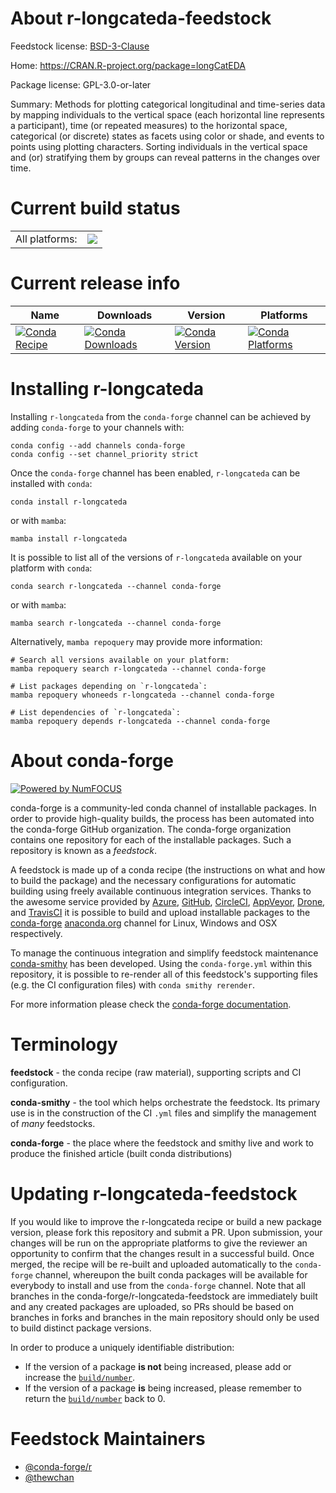About r-longcateda-feedstock
============================

Feedstock license: [BSD-3-Clause](https://github.com/conda-forge/r-longcateda-feedstock/blob/main/LICENSE.txt)

Home: https://CRAN.R-project.org/package=longCatEDA

Package license: GPL-3.0-or-later

Summary: Methods for plotting categorical longitudinal and time-series data by mapping individuals to the vertical space (each horizontal line represents a participant), time (or repeated measures) to the horizontal space, categorical (or discrete) states as facets using color or shade, and events to points using plotting characters. Sorting individuals in the vertical space and (or) stratifying them by groups can reveal patterns in the changes over time.

Current build status
====================


<table><tr><td>All platforms:</td>
    <td>
      <a href="https://dev.azure.com/conda-forge/feedstock-builds/_build/latest?definitionId=18111&branchName=main">
        <img src="https://dev.azure.com/conda-forge/feedstock-builds/_apis/build/status/r-longcateda-feedstock?branchName=main">
      </a>
    </td>
  </tr>
</table>

Current release info
====================

| Name | Downloads | Version | Platforms |
| --- | --- | --- | --- |
| [![Conda Recipe](https://img.shields.io/badge/recipe-r--longcateda-green.svg)](https://anaconda.org/conda-forge/r-longcateda) | [![Conda Downloads](https://img.shields.io/conda/dn/conda-forge/r-longcateda.svg)](https://anaconda.org/conda-forge/r-longcateda) | [![Conda Version](https://img.shields.io/conda/vn/conda-forge/r-longcateda.svg)](https://anaconda.org/conda-forge/r-longcateda) | [![Conda Platforms](https://img.shields.io/conda/pn/conda-forge/r-longcateda.svg)](https://anaconda.org/conda-forge/r-longcateda) |

Installing r-longcateda
=======================

Installing `r-longcateda` from the `conda-forge` channel can be achieved by adding `conda-forge` to your channels with:

```
conda config --add channels conda-forge
conda config --set channel_priority strict
```

Once the `conda-forge` channel has been enabled, `r-longcateda` can be installed with `conda`:

```
conda install r-longcateda
```

or with `mamba`:

```
mamba install r-longcateda
```

It is possible to list all of the versions of `r-longcateda` available on your platform with `conda`:

```
conda search r-longcateda --channel conda-forge
```

or with `mamba`:

```
mamba search r-longcateda --channel conda-forge
```

Alternatively, `mamba repoquery` may provide more information:

```
# Search all versions available on your platform:
mamba repoquery search r-longcateda --channel conda-forge

# List packages depending on `r-longcateda`:
mamba repoquery whoneeds r-longcateda --channel conda-forge

# List dependencies of `r-longcateda`:
mamba repoquery depends r-longcateda --channel conda-forge
```


About conda-forge
=================

[![Powered by
NumFOCUS](https://img.shields.io/badge/powered%20by-NumFOCUS-orange.svg?style=flat&colorA=E1523D&colorB=007D8A)](https://numfocus.org)

conda-forge is a community-led conda channel of installable packages.
In order to provide high-quality builds, the process has been automated into the
conda-forge GitHub organization. The conda-forge organization contains one repository
for each of the installable packages. Such a repository is known as a *feedstock*.

A feedstock is made up of a conda recipe (the instructions on what and how to build
the package) and the necessary configurations for automatic building using freely
available continuous integration services. Thanks to the awesome service provided by
[Azure](https://azure.microsoft.com/en-us/services/devops/), [GitHub](https://github.com/),
[CircleCI](https://circleci.com/), [AppVeyor](https://www.appveyor.com/),
[Drone](https://cloud.drone.io/welcome), and [TravisCI](https://travis-ci.com/)
it is possible to build and upload installable packages to the
[conda-forge](https://anaconda.org/conda-forge) [anaconda.org](https://anaconda.org/)
channel for Linux, Windows and OSX respectively.

To manage the continuous integration and simplify feedstock maintenance
[conda-smithy](https://github.com/conda-forge/conda-smithy) has been developed.
Using the ``conda-forge.yml`` within this repository, it is possible to re-render all of
this feedstock's supporting files (e.g. the CI configuration files) with ``conda smithy rerender``.

For more information please check the [conda-forge documentation](https://conda-forge.org/docs/).

Terminology
===========

**feedstock** - the conda recipe (raw material), supporting scripts and CI configuration.

**conda-smithy** - the tool which helps orchestrate the feedstock.
                   Its primary use is in the construction of the CI ``.yml`` files
                   and simplify the management of *many* feedstocks.

**conda-forge** - the place where the feedstock and smithy live and work to
                  produce the finished article (built conda distributions)


Updating r-longcateda-feedstock
===============================

If you would like to improve the r-longcateda recipe or build a new
package version, please fork this repository and submit a PR. Upon submission,
your changes will be run on the appropriate platforms to give the reviewer an
opportunity to confirm that the changes result in a successful build. Once
merged, the recipe will be re-built and uploaded automatically to the
`conda-forge` channel, whereupon the built conda packages will be available for
everybody to install and use from the `conda-forge` channel.
Note that all branches in the conda-forge/r-longcateda-feedstock are
immediately built and any created packages are uploaded, so PRs should be based
on branches in forks and branches in the main repository should only be used to
build distinct package versions.

In order to produce a uniquely identifiable distribution:
 * If the version of a package **is not** being increased, please add or increase
   the [``build/number``](https://docs.conda.io/projects/conda-build/en/latest/resources/define-metadata.html#build-number-and-string).
 * If the version of a package **is** being increased, please remember to return
   the [``build/number``](https://docs.conda.io/projects/conda-build/en/latest/resources/define-metadata.html#build-number-and-string)
   back to 0.

Feedstock Maintainers
=====================

* [@conda-forge/r](https://github.com/conda-forge/r/)
* [@thewchan](https://github.com/thewchan/)


